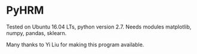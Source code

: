 # PyHRM
Tested on Ubuntu 16.04 LTs, python version 2.7.
Needs modules matplotlib, numpy, pandas, sklearn.

Many thanks to Yi Liu for making this program available.
